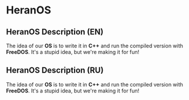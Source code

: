 <dev aling=center><h1>HeranOS</h1></dev>

## HeranOS Description (EN)
The idea of our __OS__ is to write it in **С++** and run the compiled version with **FreeDOS**. It's a stupid idea, but we're making it for fun!
## HeranOS Description (RU)
The idea of our __OS__ is to write it in **С++** and run the compiled version with **FreeDOS**. It's a stupid idea, but we're making it for fun!
